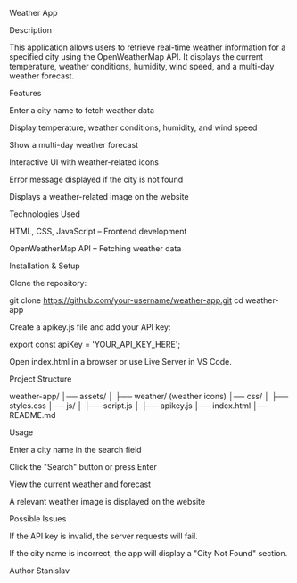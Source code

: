 Weather App

Description

This application allows users to retrieve real-time weather information for a specified city using the OpenWeatherMap API. It displays the current temperature, weather conditions, humidity, wind speed, and a multi-day weather forecast.

Features

Enter a city name to fetch weather data

Display temperature, weather conditions, humidity, and wind speed

Show a multi-day weather forecast

Interactive UI with weather-related icons

Error message displayed if the city is not found

Displays a weather-related image on the website

Technologies Used

HTML, CSS, JavaScript – Frontend development

OpenWeatherMap API – Fetching weather data

Installation & Setup

Clone the repository:

git clone https://github.com/your-username/weather-app.git
cd weather-app

Create a apikey.js file and add your API key:

export const apiKey = 'YOUR_API_KEY_HERE';

Open index.html in a browser or use Live Server in VS Code.

Project Structure

weather-app/
│── assets/
│   ├── weather/ (weather icons)
│── css/
│   ├── styles.css
│── js/
│   ├── script.js
│   ├── apikey.js
│── index.html
│── README.md

Usage

Enter a city name in the search field

Click the "Search" button or press Enter

View the current weather and forecast

A relevant weather image is displayed on the website

Possible Issues

If the API key is invalid, the server requests will fail.

If the city name is incorrect, the app will display a "City Not Found" section.

Author
Stanislav

